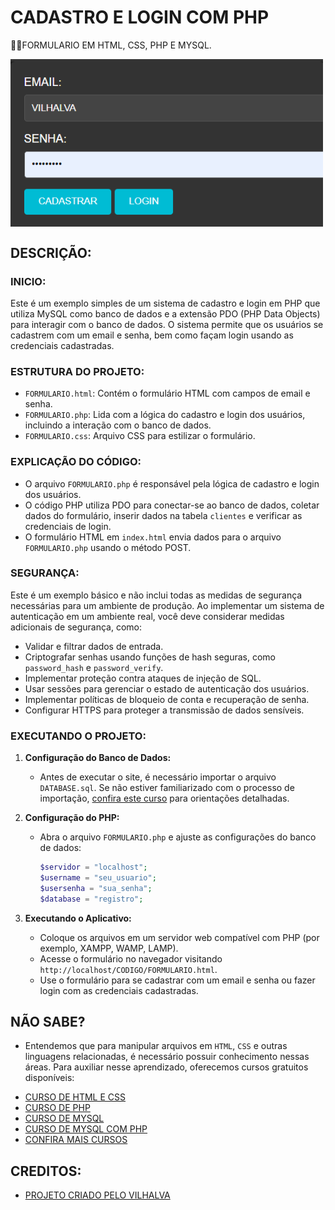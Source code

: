 # CADASTRO E LOGIN COM PHP
👨‍🏫FORMULARIO EM HTML, CSS, PHP E MYSQL.

<img src="FOTO.png" align="center" width="500"> <br>

## DESCRIÇÃO:
### INICIO:
Este é um exemplo simples de um sistema de cadastro e login em PHP que utiliza MySQL como banco de dados e a extensão PDO (PHP Data Objects) para interagir com o banco de dados. O sistema permite que os usuários se cadastrem com um email e senha, bem como façam login usando as credenciais cadastradas.

### ESTRUTURA DO PROJETO:
- `FORMULARIO.html`: Contém o formulário HTML com campos de email e senha.
- `FORMULARIO.php`: Lida com a lógica do cadastro e login dos usuários, incluindo a interação com o banco de dados.
- `FORMULARIO.css`: Arquivo CSS para estilizar o formulário.

### EXPLICAÇÃO DO CÓDIGO:
- O arquivo `FORMULARIO.php` é responsável pela lógica de cadastro e login dos usuários.
- O código PHP utiliza PDO para conectar-se ao banco de dados, coletar dados do formulário, inserir dados na tabela `clientes` e verificar as credenciais de login.
- O formulário HTML em `index.html` envia dados para o arquivo `FORMULARIO.php` usando o método POST.

### SEGURANÇA:
Este é um exemplo básico e não inclui todas as medidas de segurança necessárias para um ambiente de produção. Ao implementar um sistema de autenticação em um ambiente real, você deve considerar medidas adicionais de segurança, como:

- Validar e filtrar dados de entrada.
- Criptografar senhas usando funções de hash seguras, como `password_hash` e `password_verify`.
- Implementar proteção contra ataques de injeção de SQL.
- Usar sessões para gerenciar o estado de autenticação dos usuários.
- Implementar políticas de bloqueio de conta e recuperação de senha.
- Configurar HTTPS para proteger a transmissão de dados sensíveis.

### EXECUTANDO O PROJETO:
1. **Configuração do Banco de Dados:**
   - Antes de executar o site, é necessário importar o arquivo `DATABASE.sql`. Se não estiver familiarizado com o processo de importação, [confira este curso](https://github.com/VILHALVA/CURSO-DE-MYSQL) para orientações detalhadas.

2. **Configuração do PHP:**
   - Abra o arquivo `FORMULARIO.php` e ajuste as configurações do banco de dados:

     ```php
     $servidor = "localhost";
     $username = "seu_usuario";
     $usersenha = "sua_senha";
     $database = "registro";
     ```

3. **Executando o Aplicativo:**
   - Coloque os arquivos em um servidor web compatível com PHP (por exemplo, XAMPP, WAMP, LAMP).
   - Acesse o formulário no navegador visitando `http://localhost/CODIGO/FORMULARIO.html`.
   - Use o formulário para se cadastrar com um email e senha ou fazer login com as credenciais cadastradas.

## NÃO SABE?
- Entendemos que para manipular arquivos em `HTML`, `CSS` e outras linguagens relacionadas, é necessário possuir conhecimento nessas áreas. Para auxiliar nesse aprendizado, oferecemos cursos gratuitos disponíveis:
* [CURSO DE HTML E CSS](https://github.com/VILHALVA/CURSO-DE-HTML-E-CSS)
* [CURSO DE PHP](https://github.com/VILHALVA/CURSO-DE-PHP)
* [CURSO DE MYSQL](https://github.com/VILHALVA/CURSO-DE-MYSQL)
* [CURSO DE MYSQL COM PHP](https://github.com/VILHALVA/CURSO-DE-MYSQL-COM-PHP)
* [CONFIRA MAIS CURSOS](https://github.com/VILHALVA?tab=repositories&q=+topic:CURSO)

## CREDITOS:
- [PROJETO CRIADO PELO VILHALVA](https://github.com/VILHALVA)




